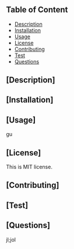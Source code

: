 # 
  ## Table of Content 
- [Description](##Description)
- [Installation](##Installation)
- [Usage](##Usage)
- [License](##License)
- [Contributing](##Contributing)
- [Test](##Test)
- [Questions](##Questions)

## [Description] 

## [Installation] 

## [Usage]
gu
## [License]
This is MIT license.
## [Contributing]

## [Test]

## [Questions]
jl;jol

  